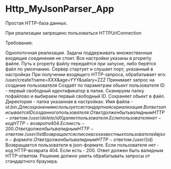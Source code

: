 # Http_MyJsonParser_App
Простая HTTP-база данных.

При реализации запрещено пользоваться HTTPUrlConnection

Требования:

Однопоточная реализация. Задачи поддерживать множественные входящие соединения не стоит.
Все настройки указаны в property файле.
Путь к property файлу передаётся при запуске, либо берётся файл по умолчанию.
Сервер стартует и слушает порт, указанный в настройках
При получении входящего HTTP-запроса, обрабатывает его:
/user/create?name=XXX&age=YYY&salary=ZZZ
Принимает запрос на создание пользователя
Создаёт по параметрам обьект пользователя
ID - первый свободный идентификатор в папке. Сканируем папку пофайлово и выбираем первый свободный ID.
Сохраняет обьект в файл. Директория - папка указанная в настройках. Имя файла - ${id}.bin. Для сохранения используется стандартная сериализация.
В ответ записывается ID созданного пользователя.
Ответ должен быть валидным HTTP-ответом.
/user/delete/id
Удаляет пользователя.
Если пользователя нет - код HTTP-возврата 404. Если есть - 200.
Ответ должен быть валидным HTTP-ответом.
/user/list
Возвращается список всех известных пользователей в json-формате.
Ответ должен быть валидным HTTP-ответом.
/user/${id}
Возвращается пользователя в json-формате.
Если пользователя нет - код HTTP-возврата 404. Если есть - 200.
Ответ должен быть валидным HTTP-ответом.
Решение должно уметь обрабатывать запросы от стандартного браузера.
